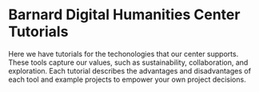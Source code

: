 # Barnard Digital Humanities Center Tutorials

Here we have tutorials for the techonologies that our center supports. These tools capture our values, such as sustainability, collaboration, and exploration. Each tutorial describes the advantages and disadvantages of each tool and example projects to empower your own project decisions.
